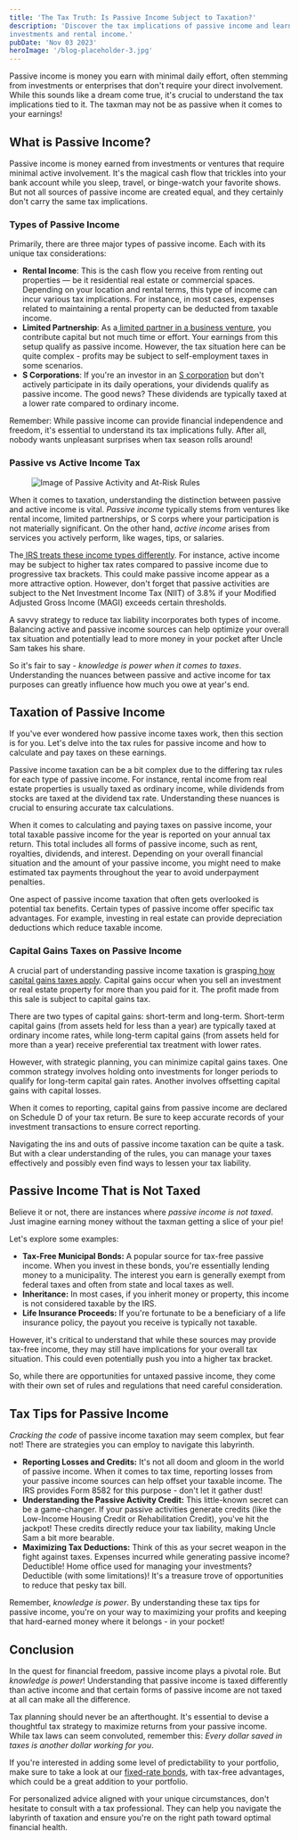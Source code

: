 ```yaml
---
title: 'The Tax Truth: Is Passive Income Subject to Taxation?'
description: 'Discover the tax implications of passive income and learn strategies to optimize your tax situation for
investments and rental income.'
pubDate: 'Nov 03 2023'
heroImage: '/blog-placeholder-3.jpg'
---
```


<div class="blog-content">
    <p>Passive income is money you earn with minimal daily effort, often stemming from investments or enterprises that
        don&#x27;t require your direct involvement. While this sounds like a dream come true, it&#x27;s crucial to
        understand the tax implications tied to it. The taxman may not be as passive when it comes to your earnings!</p>
    <h2><strong>What is Passive Income?</strong></h2>
    <p>Passive income is money earned from investments or ventures that require minimal active involvement. It&#x27;s
        the magical cash flow that trickles into your bank account while you sleep, travel, or binge-watch your favorite
        shows. But not all sources of passive income are created equal, and they certainly don&#x27;t carry the same tax
        implications.</p>
    <h3><strong>Types of Passive Income</strong></h3>
    <p>Primarily, there are three major types of passive income. Each with its unique tax considerations:</p>
    <ul role="list">
        <li><strong>Rental Income</strong>: This is the cash flow you receive from renting out properties — be it
            residential real estate or commercial spaces. Depending on your location and rental terms, this type of
            income can incur various tax implications. For instance, in most cases, expenses related to maintaining a
            rental property can be deducted from taxable income.</li>
        <li><strong>Limited Partnership</strong>: As a<a
                href="https://www.investopedia.com/terms/l/limitedpartnership.asp"> limited partner in a business
                venture</a>, you contribute capital but not much time or effort. Your earnings from this setup qualify
            as passive income. However, the tax situation here can be quite complex - profits may be subject to
            self-employment taxes in some scenarios.</li>
        <li><strong>S Corporations</strong>: If you&#x27;re an investor in an <a
                href="https://www.ftb.ca.gov/file/business/types/corporations/s-corporations.html">S corporation</a> but
            don&#x27;t actively participate in its daily operations, your dividends qualify as passive income. The good
            news? These dividends are typically taxed at a lower rate compared to ordinary income.</li>
    </ul>
    <p>Remember: While passive income can provide financial independence and freedom, it&#x27;s essential to understand
        its tax implications fully. After all, nobody wants unpleasant surprises when tax season rolls around!</p>
    <h3><strong>Passive vs Active Income Tax</strong></h3>
    <figure style="max-width:1024pxpx" class="w-richtext-align-fullwidth w-richtext-figure-type-image">
        <div><img
                src="https://cdn.prod.website-files.com/64f75d6371d612d029df0169/65257043fee726e2a6a6c063_passive%20activities%20and%20at-risk%20rules.webp"
                loading="lazy" alt="Image of Passive Activity and At-Risk Rules " /></div>
    </figure>
    <p>When it comes to taxation, understanding the distinction between passive and active income is vital. <em>Passive
            income</em> typically stems from ventures like rental income, limited partnerships, or S corps where your
        participation is not materially significant. On the other hand, <em>active income</em> arises from services you
        actively perform, like wages, tips, or salaries.</p>
    <p>The<a href="https://www.irs.gov/taxtopics/tc425"> IRS treats these income types differently</a>. For instance,
        active income may be subject to higher tax rates compared to passive income due to progressive tax brackets.
        This could make passive income appear as a more attractive option. However, don&#x27;t forget that passive
        activities are subject to the Net Investment Income Tax (NIIT) of 3.8% if your Modified Adjusted Gross Income
        (MAGI) exceeds certain thresholds.</p>
    <p>A savvy strategy to reduce tax liability incorporates both types of income. Balancing active and passive income
        sources can help optimize your overall tax situation and potentially lead to more money in your pocket after
        Uncle Sam takes his share.</p>
    <p>So it&#x27;s fair to say - <em>knowledge is power when it comes to taxes</em>. Understanding the nuances between
        passive and active income for tax purposes can greatly influence how much you owe at year&#x27;s end.</p>
    <h2><strong>Taxation of Passive Income</strong></h2>
    <p>If you&#x27;ve ever wondered how passive income taxes work, then this section is for you. Let&#x27;s delve into
        the tax rules for passive income and how to calculate and pay taxes on these earnings.</p>
    <p>Passive income taxation can be a bit complex due to the differing tax rules for each type of passive income. For
        instance, rental income from real estate properties is usually taxed as ordinary income, while dividends from
        stocks are taxed at the dividend tax rate. Understanding these nuances is crucial to ensuring accurate tax
        calculations.</p>
    <p>When it comes to calculating and paying taxes on passive income, your total taxable passive income for the year
        is reported on your annual tax return. This total includes all forms of passive income, such as rent, royalties,
        dividends, and interest. Depending on your overall financial situation and the amount of your passive income,
        you might need to make estimated tax payments throughout the year to avoid underpayment penalties.</p>
    <p>One aspect of passive income taxation that often gets overlooked is potential tax benefits. Certain types of
        passive income offer specific tax advantages. For example, investing in real estate can provide depreciation
        deductions which reduce taxable income.</p>
    <h3><strong>Capital Gains Taxes on Passive Income</strong></h3>
    <p>A crucial part of understanding passive income taxation is grasping<a
            href="https://www.bankrate.com/investing/capital-gains-vs-investment-income/"> how capital gains taxes
            apply</a>. Capital gains occur when you sell an investment or real estate property for more than you paid
        for it. The profit made from this sale is subject to capital gains tax.</p>
    <p>There are two types of capital gains: short-term and long-term. Short-term capital gains (from assets held for
        less than a year) are typically taxed at ordinary income rates, while long-term capital gains (from assets held
        for more than a year) receive preferential tax treatment with lower rates.</p>
    <p>However, with strategic planning, you can minimize capital gains taxes. One common strategy involves holding onto
        investments for longer periods to qualify for long-term capital gain rates. Another involves offsetting capital
        gains with capital losses.</p>
    <p>When it comes to reporting, capital gains from passive income are declared on Schedule D of your tax return. Be
        sure to keep accurate records of your investment transactions to ensure correct reporting.</p>
    <p>Navigating the ins and outs of passive income taxation can be quite a task. But with a clear understanding of the
        rules, you can manage your taxes effectively and possibly even find ways to lessen your tax liability.</p>
    <h2><strong>Passive Income That is Not Taxed</strong></h2>
    <p>Believe it or not, there are instances where <em>passive income is not taxed</em>. Just imagine earning money
        without the taxman getting a slice of your pie!</p>
    <p>Let&#x27;s explore some examples:</p>
    <ul role="list">
        <li><strong>Tax-Free Municipal Bonds:</strong> A popular source for tax-free passive income. When you invest in
            these bonds, you&#x27;re essentially lending money to a municipality. The interest you earn is generally
            exempt from federal taxes and often from state and local taxes as well.</li>
        <li><strong>Inheritance:</strong> In most cases, if you inherit money or property, this income is not considered
            taxable by the IRS.</li>
        <li><strong>Life Insurance Proceeds:</strong> If you&#x27;re fortunate to be a beneficiary of a life insurance
            policy, the payout you receive is typically not taxable.</li>
    </ul>
    <p>However, it&#x27;s critical to understand that while these sources may provide tax-free income, they may still
        have implications for your overall tax situation. This could even potentially push you into a higher tax
        bracket.</p>
    <p>So, while there are opportunities for untaxed passive income, they come with their own set of rules and
        regulations that need careful consideration.</p>
    <h2><strong>Tax Tips for Passive Income</strong></h2>
    <p><em>Cracking the code</em> of passive income taxation may seem complex, but fear not! There are strategies you
        can employ to navigate this labyrinth.</p>
    <ul role="list">
        <li><strong>Reporting Losses and Credits:</strong> It&#x27;s not all doom and gloom in the world of passive
            income. When it comes to tax time, reporting losses from your passive income sources can help offset your
            taxable income. The IRS provides Form 8582 for this purpose - don&#x27;t let it gather dust!</li>
        <li><strong>Understanding the Passive Activity Credit:</strong> This little-known secret can be a game-changer.
            If your passive activities generate credits (like the Low-Income Housing Credit or Rehabilitation Credit),
            you&#x27;ve hit the jackpot! These credits directly reduce your tax liability, making Uncle Sam a bit more
            bearable.</li>
        <li><strong>Maximizing Tax Deductions:</strong> Think of this as your secret weapon in the fight against taxes.
            Expenses incurred while generating passive income? Deductible! Home office used for managing your
            investments? Deductible (with some limitations)! It&#x27;s a treasure trove of opportunities to reduce that
            pesky tax bill.</li>
    </ul>
    <p>Remember, <em>knowledge is power</em>. By understanding these tax tips for passive income, you&#x27;re on your
        way to maximizing your profits and keeping that hard-earned money where it belongs - in your pocket!</p>
    <h2><strong>Conclusion</strong></h2>
    <p>In the quest for financial freedom, passive income plays a pivotal role. But <em>knowledge is power</em>!
        Understanding that passive income is taxed differently than active income and that certain forms of passive
        income are not taxed at all can make all the difference.</p>
    <p>Tax planning should never be an afterthought. It&#x27;s essential to devise a thoughtful tax strategy to maximize
        returns from your passive income. While tax laws can seem convoluted, remember this: <em>Every dollar saved in
            taxes is another dollar working for you</em>.</p>
    <p>If you&#x27;re interested in adding some level of predictability to your portfolio, make sure to take a look at
        our <a href="https://robertventures.com/">fixed-rate bonds</a>, with tax-free advantages, which could be a great
        addition to your portfolio.</p>
    <p>For personalized advice aligned with your unique circumstances, don&#x27;t hesitate to consult with a tax
        professional. They can help you navigate the labyrinth of taxation and ensure you&#x27;re on the right path
        toward optimal financial health.</p>
</div>